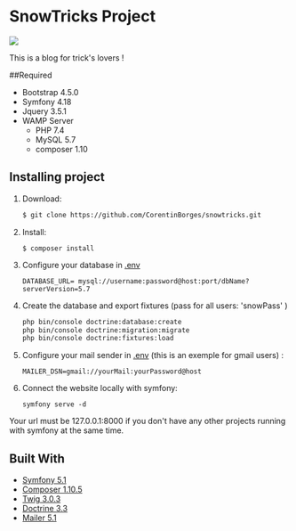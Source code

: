 # SnowTricks Project

<a href="https://codeclimate.com/github/CorentinBorges/snowtricks/maintainability"><img src="https://api.codeclimate.com/v1/badges/41f82ca455bdf5dc12fd/maintainability" /></a>

This is a blog for trick's lovers !

##Required
* Bootstrap 4.5.0
* Symfony 4.18
* Jquery 3.5.1
* WAMP Server
    * PHP 7.4
    * MySQL 5.7
    * composer 1.10

## Installing project

1.  Download:
    ```bash
    $ git clone https://github.com/CorentinBorges/snowtricks.git
    ```

2.  Install:
    ```
    $ composer install
    ```

3.  Configure your database in [.env](.env) 
    ```
    DATABASE_URL= mysql://username:password@host:port/dbName?serverVersion=5.7
    ```
    
4.  Create the database and export fixtures (pass for all users: 'snowPass' )
    ```bash
    php bin/console doctrine:database:create
    php bin/console doctrine:migration:migrate
    php bin/console doctrine:fixtures:load
    ```

5.  Configure your mail sender in  [.env](.env) (this is an exemple for gmail users) :
    ```
    MAILER_DSN=gmail://yourMail:yourPassword@host
    ```
    
6. Connect the website locally with symfony:
    ```
    symfony serve -d
    ```
Your url must be 127.0.0.1:8000 if you don't have any other projects running with symfony at the same time.


## Built With
*   [Symfony 5.1](https://symfony.com/)
*   [Composer 1.10.5](https://getcomposer.org/)
*   [Twig 3.0.3](https://twig.symfony.com/)
*   [Doctrine 3.3](https://www.doctrine-project.org/index.html)
*   [Mailer 5.1](https://symfony.com/doc/current/mailer.html)